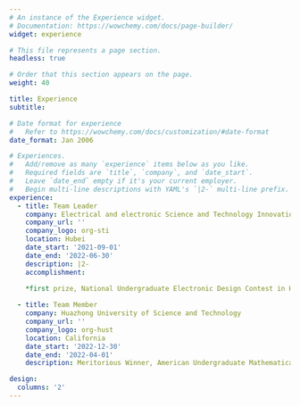 ```yaml
---
# An instance of the Experience widget.
# Documentation: https://wowchemy.com/docs/page-builder/
widget: experience

# This file represents a page section.
headless: true

# Order that this section appears on the page.
weight: 40

title: Experience
subtitle:

# Date format for experience
#   Refer to https://wowchemy.com/docs/customization/#date-format
date_format: Jan 2006

# Experiences.
#   Add/remove as many `experience` items below as you like.
#   Required fields are `title`, `company`, and `date_start`.
#   Leave `date_end` empty if it's your current employer.
#   Begin multi-line descriptions with YAML's `|2-` multi-line prefix.
experience:
  - title: Team Leader
    company: Electrical and electronic Science and Technology Innovation Center
    company_url: ''
    company_logo: org-sti
    location: Hubei
    date_start: '2021-09-01'
    date_end: '2022-06-30'
    description: |2-
    accomplishment:
        
    *first prize, National Undergraduate Electronic Design Contest in Hubei Province,2021

  - title: Team Member
    company: Huazhong University of Science and Technology
    company_url: ''
    company_logo: org-hust
    location: California
    date_start: '2022-12-30'
    date_end: '2022-04-01'
    description: Meritorious Winner, American Undergraduate Mathematical Contest in Modeling, 2022

design:
  columns: '2'
---
```

